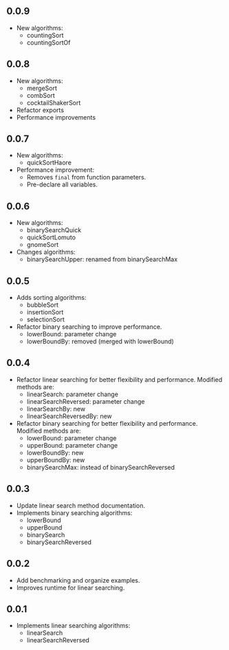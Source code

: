 ## 0.0.9

- New algorithms:
  - countingSort
  - countingSortOf

## 0.0.8

- New algorithms:
  - mergeSort
  - combSort
  - cocktailShakerSort
- Refactor exports
- Performance improvements

## 0.0.7

- New algorithms:
  - quickSortHaore
- Performance improvement:
  - Removes `final` from function parameters.
  - Pre-declare all variables.

## 0.0.6

- New algorithms:
  - binarySearchQuick
  - quickSortLomuto
  - gnomeSort
- Changes algorithms:
  - binarySearchUpper: renamed from binarySearchMax

## 0.0.5

- Adds sorting algorithms:
  - bubbleSort
  - insertionSort
  - selectionSort
- Refactor binary searching to improve performance.
  - lowerBound: parameter change
  - lowerBoundBy: removed (merged with lowerBound)

## 0.0.4

- Refactor linear searching for better flexibility and performance.
  Modified methods are:
  - linearSearch: parameter change
  - linearSearchReversed: parameter change
  - linearSearchBy: new
  - linearSearchReversedBy: new
- Refactor binary searching for better flexibility and performance.
  Modified methods are:
  - lowerBound: parameter change
  - upperBound: parameter change
  - lowerBoundBy: new
  - upperBoundBy: new
  - binarySearchMax: instead of binarySearchReversed

## 0.0.3

- Update linear search method documentation.
- Implements binary searching algorithms:
  - lowerBound
  - upperBound
  - binarySearch
  - binarySearchReversed

## 0.0.2

- Add benchmarking and organize examples.
- Improves runtime for linear searching.

## 0.0.1

- Implements linear searching algorithms:
  - linearSearch
  - linearSearchReversed
